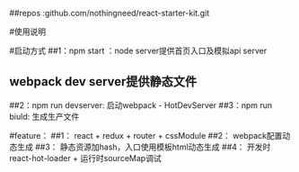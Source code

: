 ##repos :github.com/nothingneed/react-starter-kit.git

#使用说明 

#启动方式
##1：npm start ：node server提供首页入口及模拟api server 
##               webpack dev server提供静态文件
##2：npm run devserver: 启动webpack - HotDevServer
##3：npm run biuld: 生成生产文件

#feature：
##1： react + redux + router + cssModule
##2： webpack配置动态生成
##3： 静态资源加hash，入口使用模板html动态生成
##4： 开发时react-hot-loader + 运行时sourceMap调试
